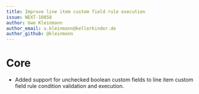```yaml
---
title: Improve line item custom field rule execution
issue: NEXT-10858
author: Uwe Kleinmann
author_email: u.kleinmann@kellerkinder.de
author_github: @kleinmann
---
```

# Core
* Added support for unchecked boolean custom fields to line item custom field rule condition validation and execution.
